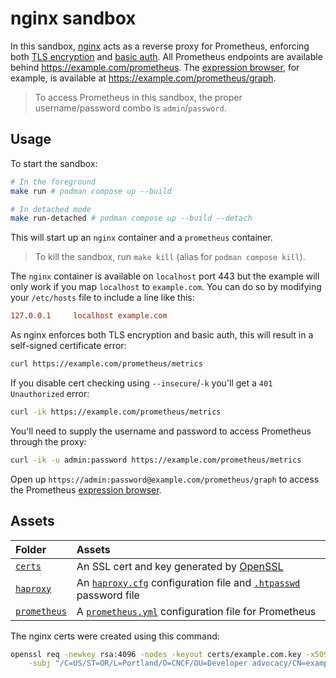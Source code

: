 # nginx sandbox

In this sandbox, [nginx](https://nginx.org) acts as a reverse proxy for Prometheus, enforcing both [TLS encryption](https://prometheus.io/docs/guides/tls-encryption) and [basic auth](https://prometheus.io/docs/guides/basic-auth). All Prometheus endpoints are available behind https://example.com/prometheus. The [expression browser](https://prometheus.io/docs/visualization/browser), for example, is available at https://example.com/prometheus/graph.

> To access Prometheus in this sandbox, the proper username/password combo is `admin`/`password`.

## Usage

To start the sandbox:

```bash
# In the foreground
make run # podman compose up --build

# In detached mode
make run-detached # podman compose up --build --detach
```

This will start up an `nginx` container and a `prometheus` container.

> To kill the sandbox, run `make kill` (alias for `podman compose kill`).

The `nginx` container is available on `localhost` port 443 but the example will only work if you map `localhost` to `example.com`. You can do so by modifying your `/etc/hosts` file to include a line like this:

```conf
127.0.0.1     localhost example.com
```

As nginx enforces both TLS encryption and basic auth, this will result in a self-signed certificate error:

```bash
curl https://example.com/prometheus/metrics
```

If you disable cert checking using `--insecure`/`-k` you'll get a `401 Unauthorized` error:

```bash
curl -ik https://example.com/prometheus/metrics
```

You'll need to supply the username and password to access Prometheus through the proxy:

```bash
curl -ik -u admin:password https://example.com/prometheus/metrics
```

Open up `https://admin:password@example.com/prometheus/graph` to access the Prometheus [expression browser](https://prometheus.io/docs/visualization/browser).

## Assets

Folder | Assets
:------|:------
[`certs`](./certs) | An SSL cert and key generated by [OpenSSL](https://www.openssl.org/)
[`haproxy`](./haproxy) | An [`haproxy.cfg`](./haproxy/haproxy.cfg) configuration file and [`.htpasswd`](./nginx/.htpasswd) password file
[`prometheus`](./prometheus) | A [`prometheus.yml`](./prometheus/prometheus.yml) configuration file for Prometheus

The nginx certs were created using this command:

```bash
openssl req -newkey rsa:4096 -nodes -keyout certs/example.com.key -x509 -out certs/example.com.crt \
    -subj "/C=US/ST=OR/L=Portland/O=CNCF/OU=Developer advocacy/CN=example.com"
```